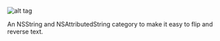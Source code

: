 ![alt tag](http://i.imgur.com/64NgXlF.png)

An NSString and NSAttributedString category to make it easy to flip and reverse text.
